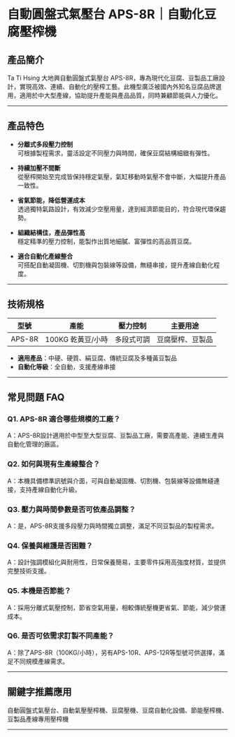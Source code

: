 # 自動圓盤式氣壓台 APS-8R｜自動化豆腐壓榨機

## 產品簡介

Ta Ti Hsing 大地興自動圓盤式氣壓台 APS-8R，專為現代化豆腐、豆製品工廠設計，實現高效、連續、自動化的壓榨工藝。此機型廣泛被國內外知名豆腐品牌選用，適用於中大型產線，協助提升產能與產品品質，同時兼顧節能與人力優化。

---

## 產品特色

- **分離式多段壓力控制**  
  可根據製程需求，靈活設定不同壓力與時間，確保豆腐結構細緻有彈性。

- **持續加壓不間斷**  
  從壓榨開始至完成皆保持穩定氣壓，氣缸移動時氣壓不會中斷，大幅提升產品一致性。

- **省氣節能，降低營運成本**  
  透過獨特氣路設計，有效減少空壓用量，達到經濟節能目的，符合現代環保趨勢。

- **組織結構佳，產品彈性高**  
  穩定精準的壓力控制，能製作出質地細膩、富彈性的高品質豆腐。

- **適合自動化產線整合**  
  可搭配自動凝固機、切割機與包裝線等設備，無縫串接，提升產線自動化程度。

---

## 技術規格

| 型號      | 產能                       | 壓力控制      | 主要用途         |
|-----------|----------------------------|---------------|------------------|
| APS-8R    | 100KG 乾黃豆/小時          | 多段式可調    | 豆腐壓榨、豆製品 |

- **適用產品**：中硬、硬質、絹豆腐、傳統豆腐及多種黃豆製品
- **自動化等級**：全自動，支援產線串接

---

## 常見問題 FAQ

### Q1. APS-8R 適合哪些規模的工廠？
A：APS-8R設計適用於中型至大型豆腐、豆製品工廠，需要高產能、連續生產與自動化管理的廠區。

### Q2. 如何與現有生產線整合？
A：本機具備標準訊號與介面，可與自動凝固機、切割機、包裝線等設備無縫連接，支持產線自動化升級。

### Q3. 壓力與時間參數是否可依產品調整？
A：是，APS-8R支援多段壓力與時間獨立調整，滿足不同豆製品的製程需求。

### Q4. 保養與維護是否困難？
A：設計強調模組化與耐用性，日常保養簡易，主要零件採用高強度材質，並提供完整技術支援。

### Q5. 本機是否節能？
A：採用分離式氣壓控制，節省空氣用量，相較傳統壓機更省氣、節能，減少營運成本。

### Q6. 是否可依需求訂製不同產能？
A：除了APS-8R（100KG/小時），另有APS-10R、APS-12R等型號可供選擇，滿足不同規模產線需求。

---

## 關鍵字推薦應用

自動圓盤式氣壓台、自動氣壓壓榨機、豆腐壓機、豆腐自動化設備、節能壓榨機、豆製品產線專用壓榨機

---